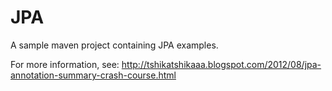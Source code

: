 JPA
===

A sample maven project containing JPA examples.

For more information, see:
http://tshikatshikaaa.blogspot.com/2012/08/jpa-annotation-summary-crash-course.html
